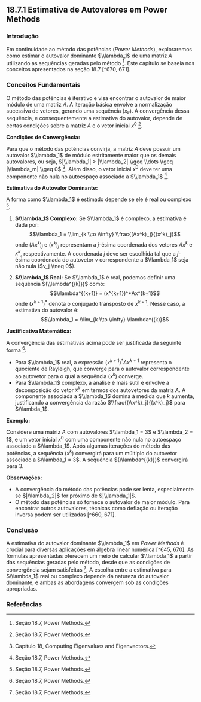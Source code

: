 ## 18.7.1 Estimativa de Autovalores em Power Methods

### Introdução
Em continuidade ao método das potências (*Power Methods*), exploraremos como estimar o autovalor dominante $\\lambda_1$ de uma matriz $A$ utilizando as sequências geradas pelo método [^671]. Este capítulo se baseia nos conceitos apresentados na seção 18.7 [^670, 671].

### Conceitos Fundamentais

O método das potências é iterativo e visa encontrar o autovalor de maior módulo de uma matriz $A$. A iteração básica envolve a normalização sucessiva de vetores, gerando uma sequência $(x_k)$. A convergência dessa sequência, e consequentemente a estimativa do autovalor, depende de certas condições sobre a matriz $A$ e o vetor inicial $x^0$ [^671].

**Condições de Convergência:**

Para que o método das potências convirja, a matriz $A$ deve possuir um autovalor $\\lambda_1$ de módulo estritamente maior que os demais autovalores, ou seja, $|\\lambda_1| > |\\lambda_2| \\geq \\dots \\geq |\\lambda_m| \\geq 0$ [^670]. Além disso, o vetor inicial $x^0$ deve ter uma componente não nula no autoespaço associado a $\\lambda_1$ [^671].

**Estimativa do Autovalor Dominante:**

A forma como $\\lambda_1$ é estimado depende se ele é real ou complexo [^671].

1.  **$\\lambda_1$ Complexo:** Se $\\lambda_1$ é complexo, a estimativa é dada por:
    $$\\lambda_1 = \\lim_{k \\to \\infty} \\frac{(Ax^k)_j}{(x^k)_j}$$
    onde $(Ax^k)_j$ e $(x^k)_j$ representam a *j*-ésima coordenada dos vetores $Ax^k$ e $x^k$, respectivamente. A coordenada *j* deve ser escolhida tal que a *j*-ésima coordenada do autovetor *v* correspondente a $\\lambda_1$ seja não nula ($v_j \\neq 0$).

2.  **$\\lambda_1$ Real:** Se $\\lambda_1$ é real, podemos definir uma sequência $(\\lambda^{(k)})$ como:
    $$\\lambda^{(k+1)} = (x^{k+1})^*Ax^{k+1}$$
    onde $(x^{k+1})^*$ denota o conjugado transposto de $x^{k+1}$. Nesse caso, a estimativa do autovalor é:
    $$\\lambda_1 = \\lim_{k \\to \\infty} \\lambda^{(k)}$$

**Justificativa Matemática:**

A convergência das estimativas acima pode ser justificada da seguinte forma [^671]:

*   Para $\\lambda_1$ real, a expressão $(x^{k+1})^*Ax^{k+1}$ representa o quociente de Rayleigh, que converge para o autovalor correspondente ao autovetor para o qual a sequência $(x^k)$ converge.
*   Para $\\lambda_1$ complexo, a análise é mais sutil e envolve a decomposição do vetor $x^k$ em termos dos autovetores da matriz $A$. A componente associada a $\\lambda_1$ domina à medida que $k$ aumenta, justificando a convergência da razão $\\frac{(Ax^k)_j}{(x^k)_j}$ para $\\lambda_1$.

**Exemplo:**

Considere uma matriz $A$ com autovalores $\\lambda_1 = 3$ e $\\lambda_2 = 1$, e um vetor inicial $x^0$ com uma componente não nula no autoespaço associado a $\\lambda_1$. Após algumas iterações do método das potências, a sequência $(x^k)$ convergirá para um múltiplo do autovetor associado a $\\lambda_1 = 3$. A sequência $(\\lambda^{(k)})$ convergirá para 3.

**Observações:**

*   A convergência do método das potências pode ser lenta, especialmente se $|\\lambda_2|$ for próximo de $|\\lambda_1|$.
*   O método das potências só fornece o autovalor de maior módulo. Para encontrar outros autovalores, técnicas como deflação ou iteração inversa podem ser utilizadas [^660, 671].

### Conclusão

A estimativa do autovalor dominante $\\lambda_1$ em *Power Methods* é crucial para diversas aplicações em álgebra linear numérica [^645, 670]. As fórmulas apresentadas oferecem um meio de calcular $\\lambda_1$ a partir das sequências geradas pelo método, desde que as condições de convergência sejam satisfeitas [^671]. A escolha entre a estimativa para $\\lambda_1$ real ou complexo depende da natureza do autovalor dominante, e ambas as abordagens convergem sob as condições apropriadas.

### Referências

[^670]: Capítulo 18, Computing Eigenvalues and Eigenvectors.
[^671]: Seção 18.7, Power Methods.

<!-- END -->